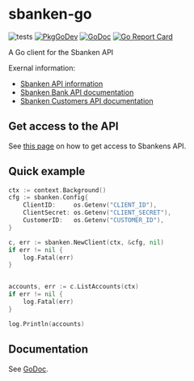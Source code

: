 # sbanken-go
![tests](https://github.com/engvik/sbanken-go/workflows/master/badge.svg)
[![PkgGoDev](https://pkg.go.dev/badge/github.com/engvik/sbanken-go)](https://pkg.go.dev/github.com/engvik/sbanken-go)
[![GoDoc](https://godoc.org/github.com/engvik/sbanken-go?status.svg)](https://godoc.org/github.com/engvik/sbanken-go)
[![Go Report Card](https://goreportcard.com/badge/github.com/engvik/sbanken-go)](https://goreportcard.com/report/github.com/engvik/sbanken-go)

A Go client for the Sbanken API

Exernal information:
* [Sbanken API information](https://sbanken.no/bruke/utviklerportalen/)
* [Sbanken Bank API documentation](https://api.sbanken.no/exec.bank/swagger/index.html)
* [Sbanken Customers API documentation](https://api.sbanken.no/exec.customers/swagger/index.html)

## Get access to the API

See [this page](https://sbanken.no/bruke/utviklerportalen/) on how to get access to Sbankens API.

## Quick example

```go
ctx := context.Background()
cfg := sbanken.Config{
    ClientID:     os.Getenv("CLIENT_ID"),
    ClientSecret: os.Getenv("CLIENT_SECRET"),
    CustomerID:   os.Getenv("CUSTOMER_ID"),
}

c, err := sbanken.NewClient(ctx, &cfg, nil)
if err != nil {
    log.Fatal(err)
}


accounts, err := c.ListAccounts(ctx)
if err != nil {
    log.Fatal(err)
}

log.Println(accounts)

```

## Documentation

See [GoDoc](https://godoc.org/github.com/engvik/sbanken-go).
